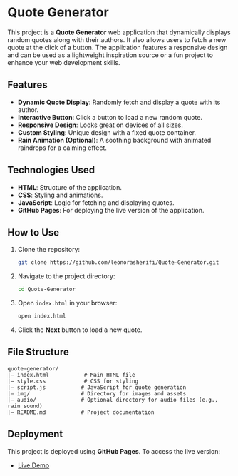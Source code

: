 # Quote Generator

This project is a **Quote Generator** web application that dynamically displays random quotes along with their authors. It also allows users to fetch a new quote at the click of a button. The application features a responsive design and can be used as a lightweight inspiration source or a fun project to enhance your web development skills.

## Features
- **Dynamic Quote Display**: Randomly fetch and display a quote with its author.
- **Interactive Button**: Click a button to load a new random quote.
- **Responsive Design**: Looks great on devices of all sizes.
- **Custom Styling**: Unique design with a fixed quote container.
- **Rain Animation (Optional)**: A soothing background with animated raindrops for a calming effect.

## Technologies Used
- **HTML**: Structure of the application.
- **CSS**: Styling and animations.
- **JavaScript**: Logic for fetching and displaying quotes.
- **GitHub Pages**: For deploying the live version of the application.

## How to Use
1. Clone the repository:
   ```bash
   git clone https://github.com/leonorasherifi/Quote-Generator.git
   ```
2. Navigate to the project directory:
   ```bash
   cd Quote-Generator
   ```
3. Open `index.html` in your browser:
   ```bash
   open index.html
   ```
4. Click the **Next** button to load a new quote.

## File Structure
```
quote-generator/
|— index.html           # Main HTML file
|— style.css            # CSS for styling
|— script.js           # JavaScript for quote generation
|— img/                # Directory for images and assets
|— audio/              # Optional directory for audio files (e.g., rain sound)
|— README.md           # Project documentation
```

## Deployment
This project is deployed using **GitHub Pages**. To access the live version:
- [Live Demo](https://leonorasherifi.github.io/Quote-Generator/)




